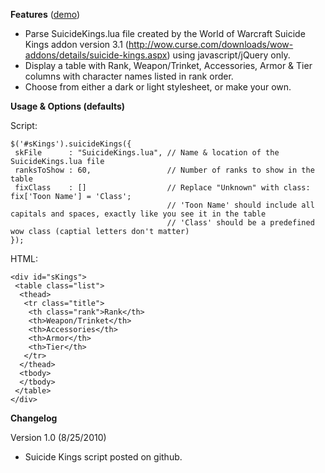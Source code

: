 **Features** ([demo][1])

* Parse SuicideKings.lua file created by the World of Warcraft Suicide Kings addon version 3.1
 (http://wow.curse.com/downloads/wow-addons/details/suicide-kings.aspx) using javascript/jQuery only.
* Display a table with Rank, Weapon/Trinket, Accessories, Armor & Tier columns with character names listed in rank order.
* Choose from either a dark or light stylesheet, or make your own.

**Usage & Options (defaults)**

Script:

    $('#sKings').suicideKings({
     skFile      : "SuicideKings.lua", // Name & location of the SuicideKings.lua file
     ranksToShow : 60,                 // Number of ranks to show in the table
     fixClass    : []                  // Replace "Unknown" with class: fix['Toon Name'] = 'Class';
                                       // 'Toon Name' should include all capitals and spaces, exactly like you see it in the table
                                       // 'Class' should be a predefined wow class (captial letters don't matter)
    });

HTML:

    <div id="sKings">
     <table class="list">
      <thead>
       <tr class="title">
        <th class="rank">Rank</th>
        <th>Weapon/Trinket</th>
        <th>Accessories</th>
        <th>Armor</th>
        <th>Tier</th>
       </tr>
      </thead>
      <tbody>
      </tbody>
     </table>
    </div>

**Changelog**

Version 1.0 (8/25/2010)

* Suicide Kings script posted on github.

 [1]: http://Unrepentant.github.com/suicideKings/